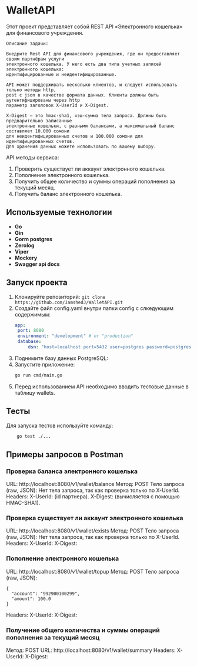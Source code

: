 # WalletAPI

Этот проект представляет собой REST API «Электронного кошелька» для финансового учреждения. 

```
Описание задачи:

Внедрите Rest API для финансового учреждения, где он предоставляет своим партнёрам услуги 
электронного кошелька. У него есть два типа учетных записей электронного кошелька: 
идентифицированные и неидентифицированные.

API может поддерживать несколько клиентов, и следует использовать только методы http, 
post с json в качестве формата данных. Клиенты должны быть аутентифицированы через http 
параметр заголовок X-UserId и X-Digest.

X-Digest — это hmac-sha1, хэш-сумма тела запроса. Должны быть предварительно записанные 
электронные кошельки, с разными балансами, а максимальный баланс составляет 10.000 сомони 
для неидентифицированных счетов и 100.000 сомони для идентифицированных счетов. 
Для хранения данных можете использовать по вашему выбору.
```

API методы сервиса:

1. Проверить существует ли аккаунт электронного кошелька.
2. Пополнение электронного кошелька.
3. Получить общее количество и суммы операций пополнения за текущий месяц.
4. Получить баланс электронного кошелька.

## Используемые технологии
- **Go**
- **Gin**
- **Gorm postgres**
- **Zerolog**
- **Viper**
- **Mockery**
- **Swagger api docs**

## Запуск проекта
1. Клонируйте репозиторий: `git clone https://github.com/JamshedJ/WalletAPI.git`
2. Создайте файл config.yaml внутри папки config с слкедующим содержимым:
   ```yaml
   app:
    port: 8080
    environment: "development" # or "production"
    database:
        dsn: "host=localhost port=5432 user=postgres password=postgres dbname=wallet sslmode=disable"

3. Поднимите базу данных PostgreSQL:
4. Запустите приложение:
   ```bash
   go run cmd/main.go
5. Перед использованием API необходимо вводить тестовые данные в таблицу wallets.

## Тесты
Для запуска тестов используйте команду:
```bash
    go test ./...
```

## Примеры запросов в Postman

### Проверка баланса электронного кошелька
URL: http://localhost:8080/v1/wallet/balance
Метод: POST
Тело запроса (raw, JSON): Нет тела запроса, так как проверка только по X-UserId.
Headers:
    X-UserId: <partner-id> (id партнера).
    X-Digest: <computed-digest> (вычисляется с помощью HMAC-SHA1).


### Проверка существует ли аккаунт электронного кошелька
URL: http://localhost:8080/v1/wallet/exists
Метод: POST
Тело запроса (raw, JSON): Нет тела запроса, так как проверка только по X-UserId.
Headers:
    X-UserId: <partner-id>
    X-Digest: <computed-digest>


### Пополнение электронного кошелька
URL: http://localhost:8080/v1/wallet/topup
Метод: POST
Тело запроса (raw, JSON):

```
{
  "account": "992900100299",
  "amount": 100.0
}
```

Headers:
    X-UserId: <partner-id>
    X-Digest: <computed-digest>


### Получение общего количества и суммы операций пополнения за текущий месяц
Метод: POST
URL: http://localhost:8080/v1/wallet/summary
Headers:
    X-UserId: <partner-id>
    X-Digest: <computed-digest>
